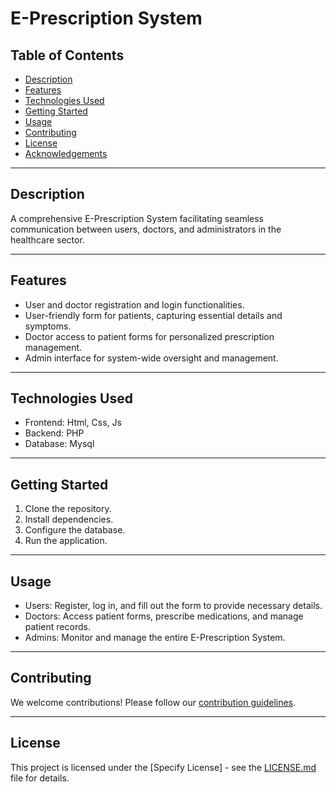 # E-Prescription System


## Table of Contents

- [Description](#description)
- [Features](#features)
- [Technologies Used](#technologies-used)
- [Getting Started](#getting-started)
- [Usage](#usage)
- [Contributing](#contributing)
- [License](#license)
- [Acknowledgements](#acknowledgements)

---

## Description

A comprehensive E-Prescription System facilitating seamless communication between users, doctors, and administrators in the healthcare sector.

---

## Features

- User and doctor registration and login functionalities.
- User-friendly form for patients, capturing essential details and symptoms.
- Doctor access to patient forms for personalized prescription management.
- Admin interface for system-wide oversight and management.

---

## Technologies Used

- Frontend: Html, Css, Js
- Backend: PHP
- Database: Mysql

---

## Getting Started

1. Clone the repository.
2. Install dependencies.
3. Configure the database.
4. Run the application.

---

## Usage

- Users: Register, log in, and fill out the form to provide necessary details.
- Doctors: Access patient forms, prescribe medications, and manage patient records.
- Admins: Monitor and manage the entire E-Prescription System.

---

## Contributing

We welcome contributions! Please follow our [contribution guidelines](link-to-contributing.md).

---

## License

This project is licensed under the [Specify License] - see the [LICENSE.md](LICENSE.md) file for details.

